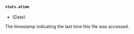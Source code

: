 #### `stats.atime`

<!-- YAML
added: v0.11.13
-->

* {Date}

The timestamp indicating the last time this file was accessed.
